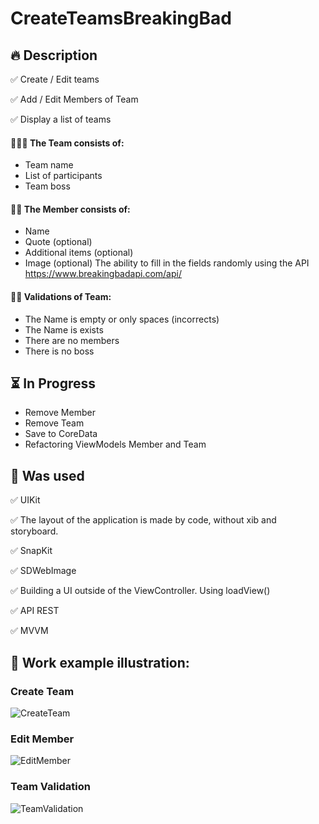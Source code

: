 # CreateTeamsBreakingBad


## 🔥 Description
:white_check_mark: Create / Edit teams

:white_check_mark: Add / Edit Members of Team

:white_check_mark: Display a list of teams


#### :people_holding_hands: The Team consists of:
- Team name
- List of participants
- Team boss

#### :superhero_man: The Member consists of:
- Name
- Quote (optional)
- Additional items (optional)
- Image (optional)
The ability to fill in the fields randomly using the API https://www.breakingbadapi.com/api/

####  :policewoman: Validations of Team:

- The Name is empty or only spaces (incorrects)
- The Name is exists
- There are no members
- There is no boss


## :hourglass_flowing_sand: In Progress

- Remove Member
- Remove Team
- Save to CoreData 
- Refactoring ViewModels Member and Team


## :kick_scooter: Was used
:white_check_mark: UIKit

:white_check_mark: The layout of the application is made by code, without xib and storyboard.

:white_check_mark: SnapKit

:white_check_mark: SDWebImage

:white_check_mark: Building a UI outside of the ViewController. Using loadView()

:white_check_mark: API REST

:white_check_mark: MVVM


## 📱 Work example illustration:

### Create Team
![CreateTeam](https://user-images.githubusercontent.com/31052641/147358139-402ffb9b-3cc4-4bf2-a8e7-b24a03d5d881.gif)

### Edit Member
![EditMember](https://user-images.githubusercontent.com/31052641/147358170-795f0fc4-2b45-4a4d-b3c0-2f4f89a0fe5a.gif)

### Team Validation
![TeamValidation](https://user-images.githubusercontent.com/31052641/147358184-0c5c0408-7de5-4b4a-ab7a-4bd2edf6df16.gif)


